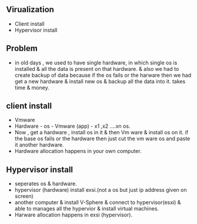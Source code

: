 ## Virualization
- Client install
- Hypervisor install

## Problem
- in old days , we used to have single hardware, in which single os is installed & all the data is present on that hardware.
& also we had to create backup of data because if the os fails or the harware then we had get a new hardware & install new os & backup all the data into it. takes time & money.

## client install
- Vmware
- Hardware - os - Vmware (app) - x1 ,x2 ....xn os.
- Now , get a hardware , install os in it & then Vm ware & install os on it. if the base os fails or the hardware then just cut the vm ware os and paste it another hardware.
- Hardware allocation happens in your own computer.


## Hypervisor install
- seperates os & hardware.
- hypervisor (hardware) install exsi.(not a os but just ip address given on screen)
- another computer  & install V-Sphere & connect to hypervisor(esxi) & able to manages all the hypervior & install virtual machines. 
- Harware allocation happens in exsi (hypervisor).



